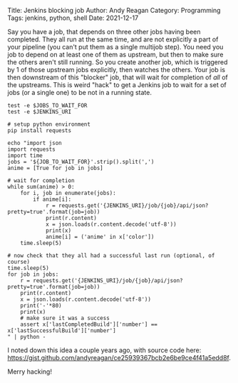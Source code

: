 Title: Jenkins blocking job
Author: Andy Reagan
Category: Programming
Tags: jenkins, python, shell
Date: 2021-12-17

Say you have a job, that depends on three other jobs having been completed.
They all run at the same time,
and are not explicitly a part of your pipeline (you can't put them as a single multijob step).
You need you job to depend on at least one of them as upstream,
but then to make sure the others aren't still running.
So you create another job, which is triggered by 1 of those upstream jobs explicitly,
then watches the others.
Your job is then downstream of this "blocker" job, that will wait for completion
of _all_ of the upstreams.
This is weird "hack" to get a Jenkins job to wait for a set of jobs (or a single one) to be not in a running state.

```
test -e $JOBS_TO_WAIT_FOR
test -e $JENKINS_URI

# setup python environment
pip install requests

echo "import json
import requests
import time
jobs = '${JOB_TO_WAIT_FOR}'.strip().split(',')
anime = [True for job in jobs]

# wait for completion
while sum(anime) > 0:
    for i, job in enumerate(jobs):
        if anime[i]:
            r = requests.get('{JENKINS_URI}/job/{job}/api/json?pretty=true'.format(job=job))
            print(r.content)
            x = json.loads(r.content.decode('utf-8'))
            print(x)
            anime[i] = ('anime' in x['color'])
    time.sleep(5)

# now check that they all had a successful last run (optional, of course)
time.sleep(5)
for job in jobs:
    r = requests.get('{JENKINS_URI}/job/{job}/api/json?pretty=true'.format(job=job))
    print(r.content)
    x = json.loads(r.content.decode('utf-8'))
    print('-'*80)
    print(x)
    # make sure it was a success
    assert x['lastCompletedBuild']['number'] == x['lastSuccessfulBuild']['number']
" | python -
```

I noted down this idea a couple years ago, with source code here: https://gist.github.com/andyreagan/ce25939367bcb2e6be9ce4f41a5edd8f.

Merry hacking!